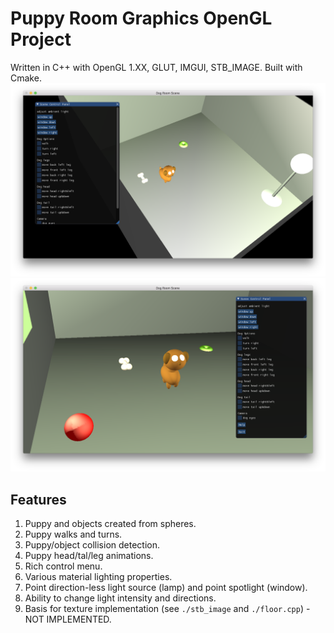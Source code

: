 # Puppy Room Graphics OpenGL Project
Written in C++ with OpenGL 1.XX, GLUT, IMGUI, STB_IMAGE. Built with Cmake. 
![room image](./far.png)
![dog image](./close.png)

## Features
1. Puppy and objects created from spheres.
2. Puppy walks and turns.
3. Puppy/object collision detection.
4. Puppy head/tal/leg animations. 
5. Rich control menu.
6. Various material lighting properties.
7. Point direction-less light source (lamp) and point spotlight (window).
8. Ability to change light intensity and directions.
9. Basis for texture implementation (see `./stb_image` and `./floor.cpp`) - NOT IMPLEMENTED.


